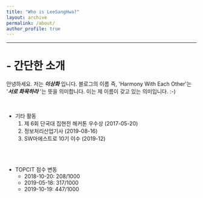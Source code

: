 ```yaml
---
title: "Who is LeeSangHwa?"
layout: archive
permalink: /about/
author_profile: true
---
```


---

# - 간단한 소개

<p style="word-break: keep-all">
안녕하세요. 저는 <i><b>이상화</b></i> 입니다.
블로그의 이름 즉, 'Harmony With Each Other'는 '<i><b>서로 화목하라</b></i> '는 뜻을 의미합니다.
이는 제 이름이 갖고 있는 의미입니다.  :-)
</p>

<br>

- 기타 활동 
    1. 제 6회 단국대 집현전 해커톤 우수상 (2017-05-20)
    2. 정보처리산업기사 (2019-08-16)
    3. SW마에스트로 10기 이수 (2019-12)
    
<br><br>
- TOPCIT 점수 변동
    - 2018-10-20: 208/1000
    - 2019-05-18: 317/1000
    - 2019-10-19: 447/1000